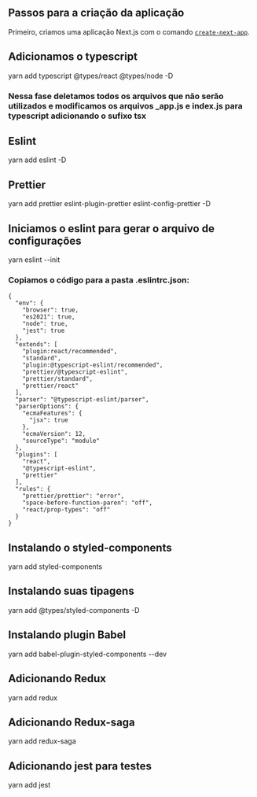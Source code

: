 ## Passos para a criação da aplicação

Primeiro, criamos uma aplicação Next.js com o comando [`create-next-app`](https://github.com/vercel/next.js/tree/canary/packages/create-next-app).

## Adicionamos o typescript
yarn add typescript @types/react @types/node -D

### Nessa fase deletamos todos os arquivos que não serão utilizados e modificamos os arquivos _app.js e index.js para typescript adicionando o sufixo tsx

## Eslint
yarn add eslint -D

## Prettier
yarn add prettier eslint-plugin-prettier eslint-config-prettier -D

## Iniciamos o eslint para gerar o arquivo de configurações
yarn eslint --init

### Copiamos o código para a pasta .eslintrc.json:

```
{
  "env": {
    "browser": true,
    "es2021": true,
    "node": true,
    "jest": true
  },
  "extends": [
    "plugin:react/recommended",
    "standard",
    "plugin:@typescript-eslint/recommended",
    "prettier/@typescript-eslint",
    "prettier/standard",
    "prettier/react"
  ],
  "parser": "@typescript-eslint/parser",
  "parserOptions": {
    "ecmaFeatures": {
      "jsx": true
    },
    "ecmaVersion": 12,
    "sourceType": "module"
  },
  "plugins": [
    "react",
    "@typescript-eslint",
    "prettier"
  ],
  "rules": {
    "prettier/prettier": "error",
    "space-before-function-paren": "off",
    "react/prop-types": "off"
  }
}
```
## Instalando o styled-components

yarn add styled-components

## Instalando suas tipagens

yarn add @types/styled-components -D

## Instalando plugin Babel

yarn add babel-plugin-styled-components --dev

## Adicionando Redux

yarn add redux

## Adicionando Redux-saga

yarn add redux-saga

## Adicionando jest para testes

yarn add jest
